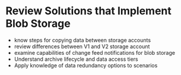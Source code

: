 # Review Solutions that Implement Blob Storage

* know steps for copying data between storage accounts
* review differences between V1 and V2 storage account
* examine capabilities of change feed notifications for blob storage
* Understand archive lifecycle and data access tiers
* Apply knowledge of data redundancy options to scenarios

